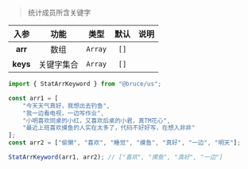 > 统计成员所含关键字

入参|功能|类型|默认|说明
:-:|:-:|:-:|:-:|-
**arr**|数组|`Array`|`[]`
**keys**|关键字集合|`Array`|`[]`

```js
import { StatArrKeyword } from "@bruce/us";

const arr1 = [
	"今天天气真好，我想出去钓鱼",
	"我一边看电视，一边写作业",
	"小明喜欢同桌的小红，又喜欢后桌的小君，真TM花心",
	"最近上班喜欢摸鱼的人实在太多了，代码不好好写，在想入非非"
];
const arr2 = ["偷懒", "喜欢", "睡觉", "摸鱼", "真好", "一边", "明天"];

StatArrKeyword(arr1, arr2); // ["喜欢", "摸鱼", "真好", "一边"]
```